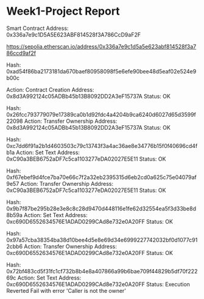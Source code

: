 # Week1-Project Report

Smart Contract Address: 0x336a7e9c1D5A5E623ABF814528f3A786CcD9aF2F

https://sepolia.etherscan.io/address/0x336a7e9c1d5a5e623abf814528f3a786ccd9af2f

Hash: 0xad54f86ba2173181da670baef80958098f5e6efe90bee48d5eaf02e524e9b00c

Action: Contract Creation
Address: 0x8d3A992124c05ADBb45b13B8092DD2A3eF15737A
Status: OK

Hash: 0x26fcc793779079e17389ca0b1d92fdc4a4204b9ca6240d6027d65d3599f22098
Action: Transfer Ownership
Address: 0x8d3A992124c05ADBb45b13B8092DD2A3eF15737A
Status: OK

Hash: 0xc7dd6f91a2b1d4603503c79c13743f3a4ac36ae8e34776b15f0f40696cd4fb1a
Action: Set Text
Address: 0xC90a3BEB6752aDF7c5ca1103277eDA02027E5E11
Status: OK

Hash: 0xf67ebef9d4fce7ba70e66c7f2a32eb2395315d6eb2cd0a625c75e04079af9e57
Action: Transfer Ownership
Address: 0xC90a3BEB6752aDF7c5ca1103277eDA02027E5E11
Status: OK

Hash: 0x9b7f87be295b28e3e8c8c28d9470d448116e1fe62d32554ea5f3d33be8d8b59a
Action: Set Text
Address: 0xc690D6552634576E1ADAD0299CAd8e732e0A20FF
Status: OK

Hash: 0x97a57cba38354ba38d10bee4d5e8e69d34e6999227742032bf0d1077c912cbb6
Action: Transfer Ownership
Address: 0xc690D6552634576E1ADAD0299CAd8e732e0A20FF
Status: OK

Hash: 0x72bf483cd5f31fc1cf732b8b4e8a407866a99b6bae709f44829b5df70f22269c
Action: Set Text
Address: 0xc690D6552634576E1ADAD0299CAd8e732e0A20FF
Status: Execution Reverted Fail with error 'Caller is not the owner'
